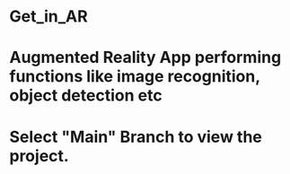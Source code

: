 # Get_in_AR

# Augmented Reality App performing functions like image recognition, object detection etc 
# Select "Main" Branch to view the project.
